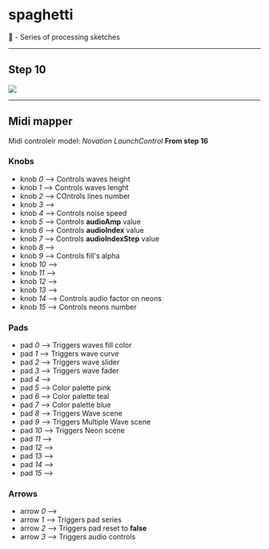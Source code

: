# spaghetti
🍝 - Series of processing sketches

_______________________________________________

## Step 10
![](step%2010%20%E2%80%93%20good/render/2.png)

_______________________________________________

## Midi mapper
Midi controlelr model: *Novation LaunchControl*
**From step 16**

### Knobs

 -  knob   *0* –> Controls waves height
 -  knob   *1* –> Controls waves lenght
 -  knob   *2* –> COntrols lines number
 -  knob   *3* –> 
 -  knob   *4* –> Controls noise speed
 -  knob   *5* –> Controls **audioAmp** value
 -  knob   *6* –> Controls **audioIndex** value
 -  knob   *7* –> Controls **audioIndexStep** value
 -  knob   *8* –> 
 -  knob   *9* –> Controls fill's alpha
 -  knob  *10* –> 
 -  knob  *11* –> 
 -  knob  *12* –> 
 -  knob  *13* –> 
 -  knob  *14* –> Controls audio factor on neons
 -  knob  *15* –> Controls neons number


 ### Pads 

 -  pad   *0* –> Triggers waves fill color
 -  pad   *1* –> Triggers wave curve
 -  pad   *2* –> Triggers wave slider
 -  pad   *3* –> Triggers wave fader
 -  pad   *4* –> 
 -  pad   *5* –> Color palette pink 
 -  pad   *6* –> Color palette teal
 -  pad   *7* –> Color palette blue
 -  pad   *8* –> Triggers Wave scene
 -  pad   *9* –> Triggers Multiple Wave scene
 -  pad  *10* –> Triggers Neon scene
 -  pad  *11* –> 
 -  pad  *12* –> 
 -  pad  *13* –> 
 -  pad  *14* –> 
 -  pad  *15* –> 

 ### Arrows

 -  arrow   *0* –> 
 -  arrow   *1* –> Triggers pad series 
 -  arrow   *2* –> Triggers pad reset to **false** 
 -  arrow   *3* –> Triggers audio controls
